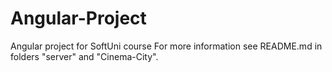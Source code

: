 # Angular-Project
Angular project for SoftUni course
For more information see README.md in folders "server" and "Cinema-City".
